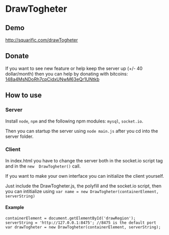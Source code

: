 # DrawTogheter #

## Demo ##

http://squarific.com/drawTogheter

## Donate ##

If you want to see new feature or help keep the server up (+/- 40 dollar/month)
then you can help by donating with bitcoins: [148a4MsNDoRh7cpCidxUNwM63eQr1UNtkb](bitcoin://148a4MsNDoRh7cpCidxUNwM63eQr1UNtkb) 

## How to use ##

### Server ###


Install `node`, `npm` and the following npm modules: `mysql`, `socket.io`.

Then you can startup the server using `node main.js` after you cd into the server folder.

### Client ###


In index.html you have to change the server both in the socket.io script tag and in the `new  DrawTogheter()` call.

If you want to make your own interface you can initialize the client yourself.

Just include the DrawTogheter.js, the polyfill and the socket.io script, then
you can intitialize using `var name = new DrawTogheter(containerElement, serverString)`

#### Example ####

    containerElement = document.getElementById('drawRegion');
    serverString = 'http://127.0.0.1:8475'; //8475 is the default port
    var drawTogheter = new DrawTogheter(containerElement, serverString);
